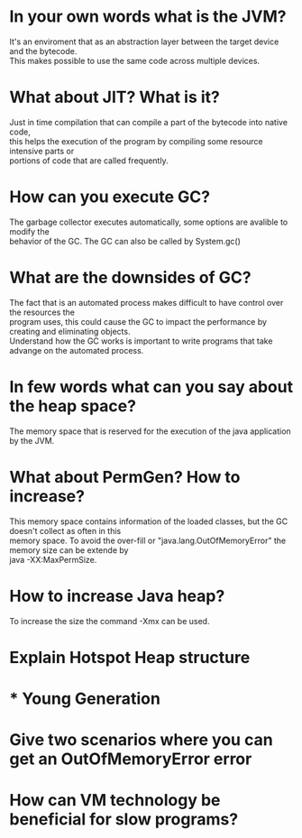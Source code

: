 # In your own words what is the JVM?</br>
It's an enviroment that as an abstraction layer between the target device and the bytecode. </br>
This makes possible to use the same code across multiple devices.

# What about JIT? What is it?
Just in time compilation that can compile a part of the bytecode into native code, </br>
this helps the execution of the program by compiling some resource intensive parts or </br>
portions of code that are called frequently.

# How can you execute GC?
The garbage collector executes automatically, some options are avalible to modify the </br>
behavior of the GC. The GC can also be called by System.gc()

# What are the downsides of GC?
The fact that is an automated process makes difficult to have control over the resources the </br>
program uses, this could cause the GC to impact the performance by creating and eliminating objects. </br>
Understand how the GC works is important to write programs that take advange on the automated process.

# In few words what can you say about the heap space?
The memory space that is reserved for the execution of the java application by the JVM.

# What about PermGen? How to increase?
This memory space contains information of the loaded classes, but the GC doesn't collect as often in this </br>
memory space. To avoid the over-fill or "java.lang.OutOfMemoryError" the memory size can be extende by </br>
java -XX:MaxPermSize.

# How to increase Java heap?
To increase the size the command -Xmx can be used.

# Explain Hotspot Heap structure
<h1> * Young Generation


# Give two scenarios where you can get an OutOfMemoryError error

# How can VM technology be beneficial for slow programs? 
